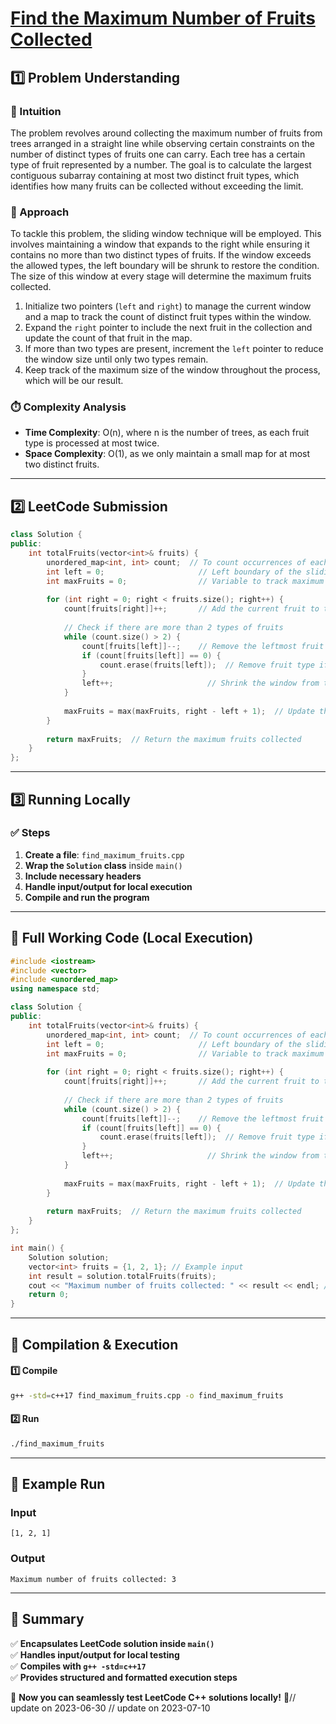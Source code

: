 # **[Find the Maximum Number of Fruits Collected](https://leetcode.com/problems/find-the-maximum-number-of-fruits-collected/description/)**  

## **1️⃣ Problem Understanding**  
### **📌 Intuition**  
The problem revolves around collecting the maximum number of fruits from trees arranged in a straight line while observing certain constraints on the number of distinct types of fruits one can carry. Each tree has a certain type of fruit represented by a number. The goal is to calculate the largest contiguous subarray containing at most two distinct fruit types, which identifies how many fruits can be collected without exceeding the limit.  

### **🚀 Approach**  
To tackle this problem, the sliding window technique will be employed. This involves maintaining a window that expands to the right while ensuring it contains no more than two distinct types of fruits. If the window exceeds the allowed types, the left boundary will be shrunk to restore the condition. The size of this window at every stage will determine the maximum fruits collected.

1. Initialize two pointers (`left` and `right`) to manage the current window and a map to track the count of distinct fruit types within the window.
2. Expand the `right` pointer to include the next fruit in the collection and update the count of that fruit in the map.
3. If more than two types are present, increment the `left` pointer to reduce the window size until only two types remain.
4. Keep track of the maximum size of the window throughout the process, which will be our result.

### **⏱️ Complexity Analysis**  
- **Time Complexity**: O(n), where n is the number of trees, as each fruit type is processed at most twice.
- **Space Complexity**: O(1), as we only maintain a small map for at most two distinct fruits.

---  

## **2️⃣ LeetCode Submission**  
```cpp
class Solution {
public:
    int totalFruits(vector<int>& fruits) {
        unordered_map<int, int> count;  // To count occurrences of each fruit
        int left = 0;                     // Left boundary of the sliding window
        int maxFruits = 0;                // Variable to track maximum fruits collected
        
        for (int right = 0; right < fruits.size(); right++) {
            count[fruits[right]]++;       // Add the current fruit to the count
            
            // Check if there are more than 2 types of fruits
            while (count.size() > 2) {
                count[fruits[left]]--;    // Remove the leftmost fruit from the count
                if (count[fruits[left]] == 0) {
                    count.erase(fruits[left]);  // Remove fruit type if count becomes zero
                }
                left++;                     // Shrink the window from the left
            }
            
            maxFruits = max(maxFruits, right - left + 1);  // Update the maximum fruit count
        }
        
        return maxFruits;  // Return the maximum fruits collected
    }
};  
```  

---  

## **3️⃣ Running Locally**  
### **✅ Steps**  
1. **Create a file**: `find_maximum_fruits.cpp`  
2. **Wrap the `Solution` class** inside `main()`  
3. **Include necessary headers**  
4. **Handle input/output for local execution**  
5. **Compile and run the program**  

---  

## **📝 Full Working Code (Local Execution)**  
```cpp
#include <iostream>
#include <vector>
#include <unordered_map>
using namespace std;

class Solution {
public:
    int totalFruits(vector<int>& fruits) {
        unordered_map<int, int> count;  // To count occurrences of each fruit
        int left = 0;                     // Left boundary of the sliding window
        int maxFruits = 0;                // Variable to track maximum fruits collected
        
        for (int right = 0; right < fruits.size(); right++) {
            count[fruits[right]]++;       // Add the current fruit to the count
            
            // Check if there are more than 2 types of fruits
            while (count.size() > 2) {
                count[fruits[left]]--;    // Remove the leftmost fruit from the count
                if (count[fruits[left]] == 0) {
                    count.erase(fruits[left]);  // Remove fruit type if count becomes zero
                }
                left++;                     // Shrink the window from the left
            }
            
            maxFruits = max(maxFruits, right - left + 1);  // Update the maximum fruit count
        }
        
        return maxFruits;  // Return the maximum fruits collected
    }
};

int main() {
    Solution solution;
    vector<int> fruits = {1, 2, 1}; // Example input
    int result = solution.totalFruits(fruits);
    cout << "Maximum number of fruits collected: " << result << endl; // Expected output: 3
    return 0;
}  
```  

---  

## **🔧 Compilation & Execution**  
#### **1️⃣ Compile**  
```bash
g++ -std=c++17 find_maximum_fruits.cpp -o find_maximum_fruits
```  

#### **2️⃣ Run**  
```bash
./find_maximum_fruits
```  

---  

## **🎯 Example Run**  
### **Input**  
```
[1, 2, 1]
```  
### **Output**  
```
Maximum number of fruits collected: 3
```  

---  

## **📌 Summary**  
✅ **Encapsulates LeetCode solution inside `main()`**  
✅ **Handles input/output for local testing**  
✅ **Compiles with `g++ -std=c++17`**  
✅ **Provides structured and formatted execution steps**  

🚀 **Now you can seamlessly test LeetCode C++ solutions locally!** 🚀// update on 2023-06-30
// update on 2023-07-10
